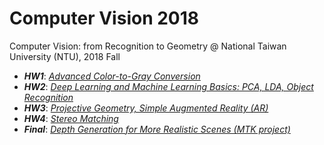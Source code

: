 # Computer Vision 2018
Computer Vision: from Recognition to Geometry @ National Taiwan University (NTU), 2018 Fall

* ***HW1***: [*Advanced Color-to-Gray Conversion*](https://github.com/fanoping/Computer-Vision/tree/master/hw1)
* ***HW2***: [*Deep Learning and Machine Learning Basics: PCA, LDA, Object Recognition*](https://github.com/fanoping/Computer-Vision/tree/master/hw2)
* ***HW3***: [*Projective Geometry, Simple Augmented Reality (AR)*](https://github.com/fanoping/Computer-Vision/tree/master/hw3)
* ***HW4***: [*Stereo Matching*](https://github.com/fanoping/Computer-Vision/tree/master/hw4)
* ***Final***: [*Depth Generation for More Realistic Scenes (MTK project)*](https://github.com/fanoping/Computer-Vision/tree/master/final)
